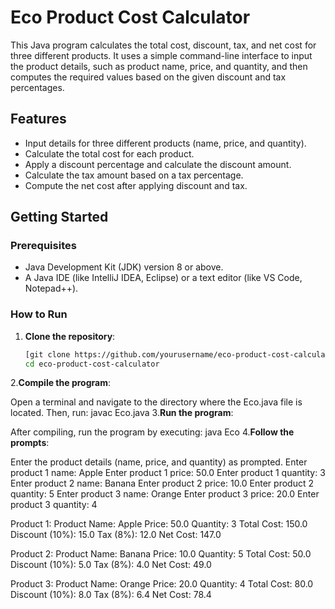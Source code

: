# Eco Product Cost Calculator

This Java program calculates the total cost, discount, tax, and net cost for three different products. It uses a simple command-line interface to input the product details, such as product name, price, and quantity, and then computes the required values based on the given discount and tax percentages.

## Features

- Input details for three different products (name, price, and quantity).
- Calculate the total cost for each product.
- Apply a discount percentage and calculate the discount amount.
- Calculate the tax amount based on a tax percentage.
- Compute the net cost after applying discount and tax.

## Getting Started

### Prerequisites

- Java Development Kit (JDK) version 8 or above.
- A Java IDE (like IntelliJ IDEA, Eclipse) or a text editor (like VS Code, Notepad++).

### How to Run

1. **Clone the repository**:

   ```bash
   [git clone https://github.com/yourusername/eco-product-cost-calculator](https://github.com/Karthikeyan260/Ecommerce-Website-java).git
   cd eco-product-cost-calculator
2.**Compile the program**:

Open a terminal and navigate to the directory where the Eco.java file is located. Then, run:
javac Eco.java
3.**Run the program**:

After compiling, run the program by executing:
java Eco
4.**Follow the prompts**:

Enter the product details (name, price, and quantity) as prompted.
Enter product 1 name: Apple
Enter product 1 price: 50.0
Enter product 1 quantity: 3
Enter product 2 name: Banana
Enter product 2 price: 10.0
Enter product 2 quantity: 5
Enter product 3 name: Orange
Enter product 3 price: 20.0
Enter product 3 quantity: 4

Product 1:
Product Name: Apple
Price: 50.0
Quantity: 3
Total Cost: 150.0
Discount (10%): 15.0
Tax (8%): 12.0
Net Cost: 147.0

Product 2:
Product Name: Banana
Price: 10.0
Quantity: 5
Total Cost: 50.0
Discount (10%): 5.0
Tax (8%): 4.0
Net Cost: 49.0

Product 3:
Product Name: Orange
Price: 20.0
Quantity: 4
Total Cost: 80.0
Discount (10%): 8.0
Tax (8%): 6.4
Net Cost: 78.4
